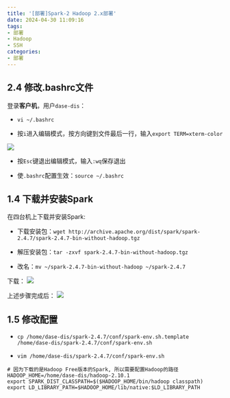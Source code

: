 ```yaml
---
title: '[部署]Spark-2 Hadoop 2.x部署'
date: 2024-04-30 11:09:16
tags: 
- 部署 
- Hadoop
- SSH
categories: 
- 部署
---
```





## 2.4 修改.bashrc文件

登录**客户机**，用户`dase-dis`：

- `vi ~/.bashrc`

- 按`i`进入编辑模式，按方向键到文件最后一行，输入`export TERM=xterm-color`

![](https://cdn.jsdelivr.net/gh/oixel64/imgs/imgs/202404292240144.png)

- 按`Esc`键退出编辑模式，输入`:wq`保存退出

- 使`.bashrc`配置生效：`source ~/.bashrc`


## 1.4 下载并安装Spark

在四台机上下载并安装Spark:

- 下载安装包：`wget http://archive.apache.org/dist/spark/spark-2.4.7/spark-2.4.7-bin-without-hadoop.tgz`

- 解压安装包：`tar -zxvf spark-2.4.7-bin-without-hadoop.tgz`

- 改名：`mv ~/spark-2.4.7-bin-without-hadoop ~/spark-2.4.7`

下载：
![](https://cdn.jsdelivr.net/gh/oixel64/imgs/imgs/202404292248585.png)

上述步骤完成后：
![](https://cdn.jsdelivr.net/gh/oixel64/imgs/imgs/202404292257700.png)


## 1.5 修改配置

- `cp /home/dase-dis/spark-2.4.7/conf/spark-env.sh.template /home/dase-dis/spark-2.4.7/conf/spark-env.sh`

- `vim /home/dase-dis/spark-2.4.7/conf/spark-env.sh`

```shell
# 因为下载的是Hadoop Free版本的Spark, 所以需要配置Hadoop的路径
HADOOP_HOME=/home/dase-dis/hadoop-2.10.1
export SPARK_DIST_CLASSPATH=$($HADOOP_HOME/bin/hadoop classpath)
export LD_LIBRARY_PATH=$HADOOP_HOME/lib/native:$LD_LIBRARY_PATH
```